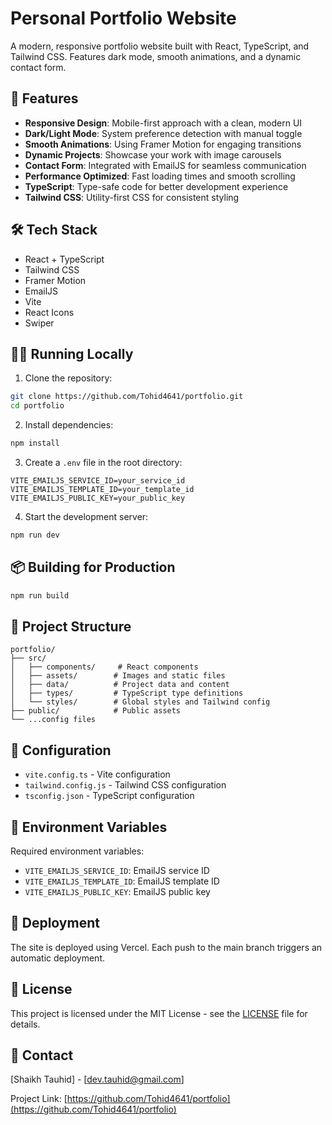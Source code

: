 # Personal Portfolio Website

A modern, responsive portfolio website built with React, TypeScript, and Tailwind CSS. Features dark mode, smooth animations, and a dynamic contact form.

## 🚀 Features

- **Responsive Design**: Mobile-first approach with a clean, modern UI
- **Dark/Light Mode**: System preference detection with manual toggle
- **Smooth Animations**: Using Framer Motion for engaging transitions
- **Dynamic Projects**: Showcase your work with image carousels
- **Contact Form**: Integrated with EmailJS for seamless communication
- **Performance Optimized**: Fast loading times and smooth scrolling
- **TypeScript**: Type-safe code for better development experience
- **Tailwind CSS**: Utility-first CSS for consistent styling

## 🛠️ Tech Stack

- React + TypeScript
- Tailwind CSS
- Framer Motion
- EmailJS
- Vite
- React Icons
- Swiper

## 🏃‍♂️ Running Locally

1. Clone the repository:
```bash
git clone https://github.com/Tohid4641/portfolio.git
cd portfolio
```

2. Install dependencies:
```bash
npm install
```

3. Create a `.env` file in the root directory:
```env
VITE_EMAILJS_SERVICE_ID=your_service_id
VITE_EMAILJS_TEMPLATE_ID=your_template_id
VITE_EMAILJS_PUBLIC_KEY=your_public_key
```

4. Start the development server:
```bash
npm run dev
```

## 📦 Building for Production

```bash
npm run build
```

## 🎨 Project Structure

```
portfolio/
├── src/
│   ├── components/     # React components
│   ├── assets/        # Images and static files
│   ├── data/          # Project data and content
│   ├── types/         # TypeScript type definitions
│   └── styles/        # Global styles and Tailwind config
├── public/            # Public assets
└── ...config files
```

## 🔧 Configuration

- `vite.config.ts` - Vite configuration
- `tailwind.config.js` - Tailwind CSS configuration
- `tsconfig.json` - TypeScript configuration

## 📱 Environment Variables

Required environment variables:

- `VITE_EMAILJS_SERVICE_ID`: EmailJS service ID
- `VITE_EMAILJS_TEMPLATE_ID`: EmailJS template ID
- `VITE_EMAILJS_PUBLIC_KEY`: EmailJS public key

## 🚀 Deployment

The site is deployed using Vercel. Each push to the main branch triggers an automatic deployment.

## 📄 License

This project is licensed under the MIT License - see the [LICENSE](LICENSE) file for details.

## 👋 Contact

[Shaikh Tauhid] - [dev.tauhid@gmail.com]

Project Link: [https://github.com/Tohid4641/portfolio](https://github.com/Tohid4641/portfolio)